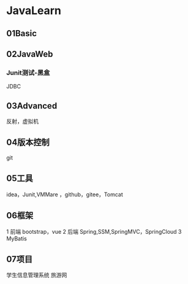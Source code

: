 # JavaLearn


##  01Basic
##  02JavaWeb
### Junit测试-黑盒
JDBC
##  03Advanced
反射，虚拟机
##  04版本控制
 git
## 05工具
  idea，Junit,VMMare
 ，github，gitee，Tomcat
## 06框架
 1 前端 bootstrap，vue
 2 后端 Spring,SSM,SpringMVC，SpringCloud
 3 MyBatis
## 07项目
 学生信息管理系统
 旅游网
  
